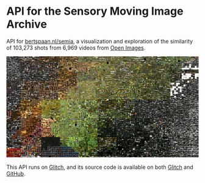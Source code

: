 # API for the Sensory Moving Image Archive

API for [bertspaan.nl/semia](https://bertspaan.nl/semia), a visualization and exploration of the similarity of 103,273 shots from 6,969 videos from [Open Images](https://openbeelden.nl/).

![](https://github.com/bertspaan/semia/raw/master/public/semia.jpg)

This API runs on [Glitch](https://glitch.com/edit/#!/semia-api), and its source code is available on both [Glitch](https://glitch.com/edit/#!/semia-api) and [GitHub](https://github.com/bertspaan/semia-api).
